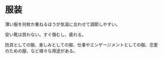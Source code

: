 # 服装

薄い服を何枚か重ねるほうが気温に合わせて調節しやすい。

安い靴は買わない。すぐ傷むし、疲れる。

防具としての服、楽しみとしての服、仕事やエンゲージメントとしての服、恋愛のための服、など様々な用途がある。
